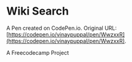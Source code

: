 # Wiki Search

A Pen created on CodePen.io. Original URL: [https://codepen.io/vinaypuppal/pen/WwzxxR](https://codepen.io/vinaypuppal/pen/WwzxxR).

A Freecodecamp Project